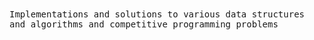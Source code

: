 <samp>
Implementations and solutions to various data structures and algorithms and competitive programming problems
</samp>
